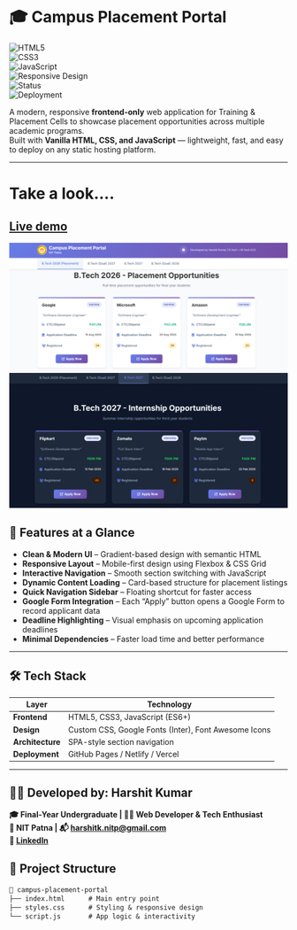 # 🎓 Campus Placement Portal  

![HTML5](https://img.shields.io/badge/HTML5-orange?logo=html5&logoColor=white)  
![CSS3](https://img.shields.io/badge/CSS3-blue?logo=css3&logoColor=white)  
![JavaScript](https://img.shields.io/badge/JavaScript-ES6%2B-yellow?logo=javascript&logoColor=black)  
![Responsive Design](https://img.shields.io/badge/Responsive%20Design-Mobile--First-green)  
![Status](https://img.shields.io/badge/Status-Active-success)  
![Deployment](https://img.shields.io/badge/Deploy-GitHub%20Pages-brightgreen)  

A modern, responsive **frontend-only** web application for Training & Placement Cells to showcase placement opportunities across multiple academic programs.  
Built with **Vanilla HTML, CSS, and JavaScript** — lightweight, fast, and easy to deploy on any static hosting platform.  

---

# Take a look....
[Live demo](https://harsit6299.github.io/CAMPUS-PLACEMENT-PORTAL/)
---
![image](https://github.com/harsit6299/CAMPUS-PLACEMENT-PORTAL/blob/d2329ec7a2cbd0f3e70132d423e34f6c99c76a2e/Light%20Mode.png)
![image](https://github.com/harsit6299/CAMPUS-PLACEMENT-PORTAL/blob/d2329ec7a2cbd0f3e70132d423e34f6c99c76a2e/Dark%20Mode.png)

## 🚀 Features at a Glance  
- **Clean & Modern UI** – Gradient-based design with semantic HTML  
- **Responsive Layout** – Mobile-first design using Flexbox & CSS Grid  
- **Interactive Navigation** – Smooth section switching with JavaScript  
- **Dynamic Content Loading** – Card-based structure for placement listings  
- **Quick Navigation Sidebar** – Floating shortcut for faster access
- **Google Form Integration** – Each “Apply” button opens a Google Form to record applicant data 
- **Deadline Highlighting** – Visual emphasis on upcoming application deadlines  
- **Minimal Dependencies** – Faster load time and better performance  

---

## 🛠 Tech Stack  
| Layer      | Technology |
|------------|------------|
| **Frontend** | HTML5, CSS3, JavaScript (ES6+) |
| **Design**  | Custom CSS, Google Fonts (Inter), Font Awesome Icons |
| **Architecture** | SPA-style section navigation |
| **Deployment** | GitHub Pages / Netlify / Vercel |

---

## 👨‍💻 **Developed by: Harshit Kumar**  

**🎓 Final-Year Undergraduate | 🧑‍💻 Web Developer & Tech Enthusiast**  
**📍 NIT Patna | 📬 harshitk.nitp@gmail.com**  
**🔗 [LinkedIn](https://www.linkedin.com/in/harshit-kumar-32bbb7271)**

## 📂 Project Structure   
```plaintext
📁 campus-placement-portal
├── index.html      # Main entry point
├── styles.css      # Styling & responsive design
└── script.js       # App logic & interactivity





